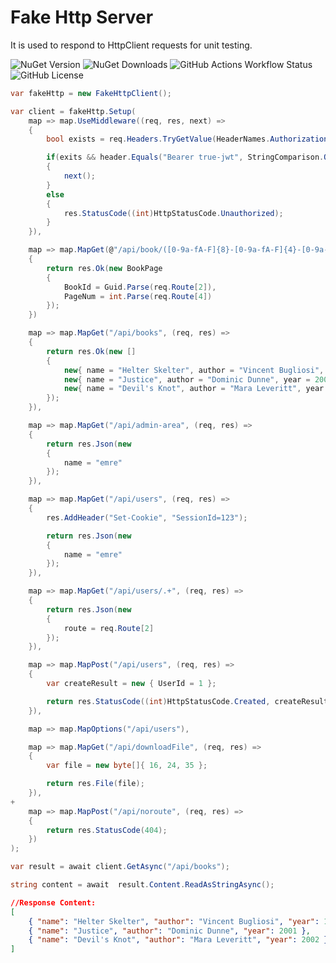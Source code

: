 # Fake Http Server
It is used to respond to HttpClient requests for unit testing.

![NuGet Version](https://img.shields.io/nuget/v/FakeHttpServer)
![NuGet Downloads](https://img.shields.io/nuget/dt/FakeHttpServer)
![GitHub Actions Workflow Status](https://img.shields.io/github/actions/workflow/status/emrecaglar/FakeHttpServer/dotnet.yml)
![GitHub License](https://img.shields.io/github/license/emrecaglar/FakeHttpServer)



```csharp
var fakeHttp = new FakeHttpClient();

var client = fakeHttp.Setup(
    map => map.UseMiddleware((req, res, next) => 
    {
        bool exists = req.Headers.TryGetValue(HeaderNames.Authorization, out string header)

        if(exits && header.Equals("Bearer true-jwt", StringComparison.OrdinalIgnoreCase))
        {
            next();
        }
        else
        {
            res.StatusCode((int)HttpStatusCode.Unauthorized);
        }
    }),

	map => map.MapGet(@"/api/book/([0-9a-fA-F]{8}-[0-9a-fA-F]{4}-[0-9a-fA-F]{4}-[0-9a-fA-F]{4}-[0-9a-fA-F]{12})/page/(\d+)", (req, res) =>
	{
		return res.Ok(new BookPage
		{
			BookId = Guid.Parse(req.Route[2]),
			PageNum = int.Parse(req.Route[4])
		});
	})

    map => map.MapGet("/api/books", (req, res) =>
    {
        return res.Ok(new []
        {
            new{ name = "Helter Skelter", author = "Vincent Bugliosi", year = 1974 },
            new{ name = "Justice", author = "Dominic Dunne", year = 2001 },
            new{ name = "Devil's Knot", author = "Mara Leveritt", year = 2002 },
        });
    }),

    map => map.MapGet("/api/admin-area", (req, res) =>
    {
        return res.Json(new 
        { 
            name = "emre" 
        });
    }),

    map => map.MapGet("/api/users", (req, res) =>
    {
        res.AddHeader("Set-Cookie", "SessionId=123");

        return res.Json(new 
        { 
            name = "emre" 
        });
    }),

    map => map.MapGet("/api/users/.+", (req, res) =>
    {
        return res.Json(new 
        { 
            route = req.Route[2]
        });
    }),

    map => map.MapPost("/api/users", (req, res) =>
    {
        var createResult = new { UserId = 1 };

        return res.StatusCode((int)HttpStatusCode.Created, createResult);
    }),

    map => map.MapOptions("/api/users"),

    map => map.MapGet("/api/downloadFile", (req, res) =>
    {
        var file = new byte[]{ 16, 24, 35 };

        return res.File(file);
    }),
+
    map => map.MapPost("/api/noroute", (req, res) =>
    {
        return res.StatusCode(404);
    })
);

var result = await client.GetAsync("/api/books");

string content = await  result.Content.ReadAsStringAsync();
```

```json
//Response Content:
[
    { "name": "Helter Skelter", "author": "Vincent Bugliosi", "year": 1974 },
    { "name": "Justice", "author": "Dominic Dunne", "year": 2001 },
    { "name": "Devil's Knot", "author": "Mara Leveritt", "year": 2002 }
]
```

